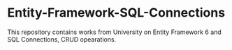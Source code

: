 # Entity-Framework-SQL-Connections
This repository contains works from University on Entity Framework 6 and SQL Connections, CRUD opearations.
